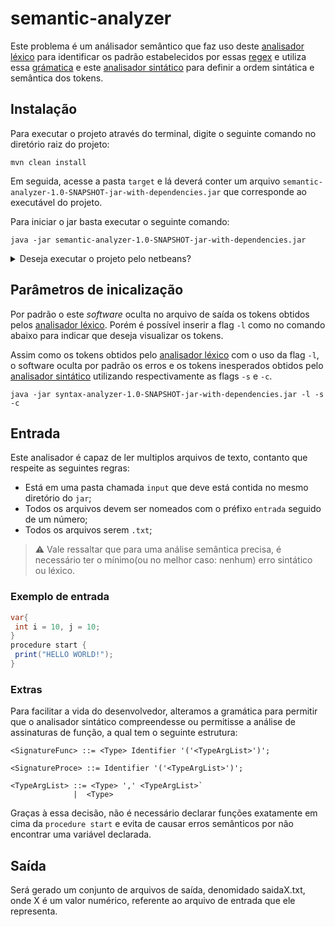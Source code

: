 # semantic-analyzer

Este problema é um análisador semântico que faz uso deste [analisador léxico](https://github.com/UellingtonDamasceno/lexical-analyzer)
para identificar os padrão estabelecidos por essas [regex](https://github.com/UellingtonDamasceno/lexical-analyzer#lista-de-siglas)
e utiliza essa [grámatica](https://github.com/traozin/grammartica) e este [analisador sintático](https://github.com/traozin/syntax-analyzer) 
para definir a ordem sintática e semântica dos tokens.

## Instalação
Para executar o projeto através do terminal, digite o seguinte comando no diretório
raiz do projeto: 

    mvn clean install
  
Em seguida, acesse a pasta `target` e lá deverá conter um arquivo 
`semantic-analyzer-1.0-SNAPSHOT-jar-with-dependencies.jar` que corresponde ao 
executável do projeto.

Para iniciar o jar basta executar o seguinte comando:
  
    java -jar semantic-analyzer-1.0-SNAPSHOT-jar-with-dependencies.jar
  
 <details>
 <summary>Deseja executar o projeto pelo netbeans?</summary>
 <br>
 <p>
 Para executar esse <i>software</i> é necessário clonar esse repositório. Após isso, já no netbeans acesse aos menus: 
 `files` > `open project` > selecione o projeto(no diretório onde foi salvo) > Abra o projeto > "Construa" o mesmo.
 </p>
 </details>

## Parâmetros de inicalização
 Por padrão o este _software_ oculta no arquivo de saída os tokens obtidos pelos
 [analisador léxico](https://github.com/UellingtonDamasceno/lexical-analyzer). 
 Porém é possível inserir a flag `-l` como no comando abaixo para indicar que 
 deseja visualizar os tokens. 
 
 
 Assim como os tokens obtidos pelo [analisador léxico](https://github.com/UellingtonDamasceno/lexical-analyzer) com o uso da flag
 `-l`, o software oculta por padrão os erros e os tokens inesperados obtidos pelo [analisador sintático](https://github.com/traozin/syntax-analyzer) utilizando 
 respectivamente as flags `-s` e `-c`.
     
    java -jar syntax-analyzer-1.0-SNAPSHOT-jar-with-dependencies.jar -l -s -c    
 
 
## Entrada
 
 Este analisador é capaz de ler multiplos arquivos de texto, contanto que respeite
 as seguintes regras: 
 - Está em uma pasta chamada `input` que deve está contida no mesmo diretório do `jar`;
 - Todos os arquivos devem ser nomeados com o préfixo `entrada` seguido de um número;
 - Todos os arquivos serem `.txt`;
 
 > :warning: Vale ressaltar que para uma análise semântica precisa, é necessário ter o mínimo(ou no melhor caso: nenhum) erro sintático
 ou léxico.
 
 ### Exemplo de entrada
 
 ```java
 var{
  int i = 10, j = 10;
 }
procedure start {
  print("HELLO WORLD!");
} 
 ```
 
 ### Extras
 
 Para facilitar a vida do desenvolvedor, alteramos a gramática para permitir que o analisador sintático compreendesse ou permitisse
 a análise de assinaturas de função, a qual tem o seguinte estrutura:
 
 ```code 
 <SignatureFunc> ::= <Type> Identifier '('<TypeArgList>')';
 
 <SignatureProce> ::= Identifier '('<TypeArgList>')';
 
 <TypeArgList> ::= <Type> ',' <TypeArgList>`
               |  <Type> 
```

Graças à essa decisão, não é necessário declarar funções exatamente em cima da `procedure start` e evita de causar erros semânticos
por não encontrar uma variável declarada.

## Saída
 
 Será gerado um conjunto de arquivos de saída, denomidado saidaX.txt, onde X é um
 valor numérico, referente ao arquivo de entrada que ele representa.

 
 
 

 
